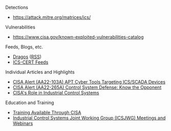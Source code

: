 Detections
- https://attack.mitre.org/matrices/ics/


Vulnerabilities
- https://www.cisa.gov/known-exploited-vulnerabilities-catalog


Feeds, Blogs, etc.
- [Dragos](https://www.dragos.com/blog/) ([RSS](https://www.dragos.com/rss))
- [ICS-CERT Feeds](https://www.cisa.gov/uscert/ics/ICS-CERT-Feeds)


Individual Articles and Highlights
- [CISA Alert (AA22-103A) APT Cyber Tools Targeting ICS/SCADA Devices](https://www.cisa.gov/news-events/cybersecurity-advisories/aa22-103a)
- [CISA Alert (AA22-265A) Control System Defense: Know the Opponent](https://www.cisa.gov/uscert/ncas/alerts/aa22-265a)
- [CISA's Role in Industrial Control Systems](https://www.cisa.gov/ics)


Education and Training
- [Training Available Through CISA](https://www.cisa.gov/uscert/ics/Training-Available-Through-CISA)
- [Industrial Control Systems Joint Working Group (ICSJWG) Meetings and Webinars](https://www.cisa.gov/uscert/ics/icsjwg-meetings-and-webinars)
